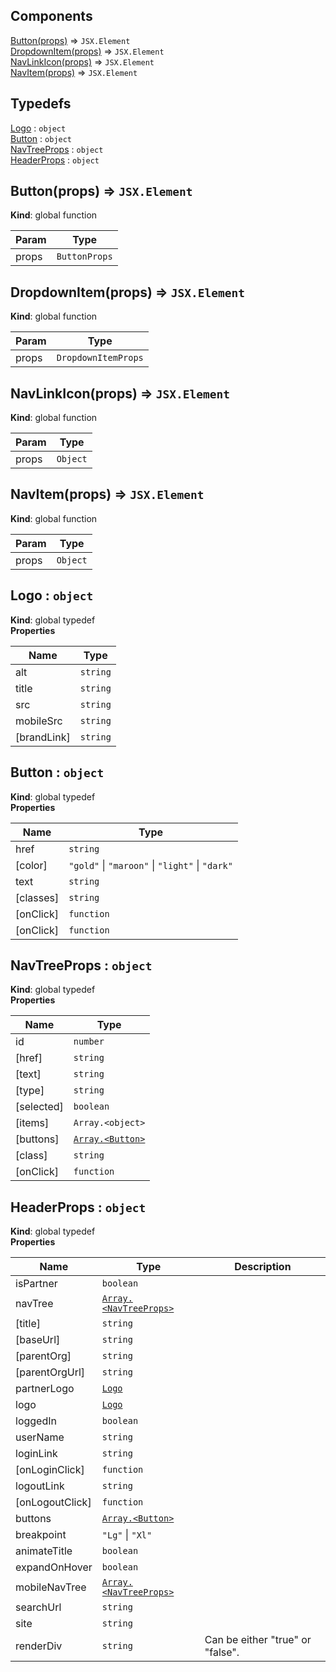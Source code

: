 ## Components

<dl>
<dt><a href="#Button">Button(props)</a> ⇒ <code>JSX.Element</code></dt>
<dd></dd>
<dt><a href="#DropdownItem">DropdownItem(props)</a> ⇒ <code>JSX.Element</code></dt>
<dd></dd>
<dt><a href="#NavLinkIcon">NavLinkIcon(props)</a> ⇒ <code>JSX.Element</code></dt>
<dd></dd>
<dt><a href="#NavItem">NavItem(props)</a> ⇒ <code>JSX.Element</code></dt>
<dd></dd>
</dl>

## Typedefs

<dl>
<dt><a href="#Logo">Logo</a> : <code>object</code></dt>
<dd></dd>
<dt><a href="#Button">Button</a> : <code>object</code></dt>
<dd></dd>
<dt><a href="#NavTreeProps">NavTreeProps</a> : <code>object</code></dt>
<dd></dd>
<dt><a href="#HeaderProps">HeaderProps</a> : <code>object</code></dt>
<dd></dd>
</dl>

<a name="Button"></a>

## Button(props) ⇒ <code>JSX.Element</code>
**Kind**: global function  

| Param | Type |
| --- | --- |
| props | <code>ButtonProps</code> | 

<a name="DropdownItem"></a>

## DropdownItem(props) ⇒ <code>JSX.Element</code>
**Kind**: global function  

| Param | Type |
| --- | --- |
| props | <code>DropdownItemProps</code> | 

<a name="NavLinkIcon"></a>

## NavLinkIcon(props) ⇒ <code>JSX.Element</code>
**Kind**: global function  

| Param | Type |
| --- | --- |
| props | <code>Object</code> | 

<a name="NavItem"></a>

## NavItem(props) ⇒ <code>JSX.Element</code>
**Kind**: global function  

| Param | Type |
| --- | --- |
| props | <code>Object</code> | 

<a name="Logo"></a>

## Logo : <code>object</code>
**Kind**: global typedef  
**Properties**

| Name | Type |
| --- | --- |
| alt | <code>string</code> | 
| title | <code>string</code> | 
| src | <code>string</code> | 
| mobileSrc | <code>string</code> | 
| [brandLink] | <code>string</code> | 

<a name="Button"></a>

## Button : <code>object</code>
**Kind**: global typedef  
**Properties**

| Name | Type |
| --- | --- |
| href | <code>string</code> | 
| [color] | <code>&quot;gold&quot;</code> \| <code>&quot;maroon&quot;</code> \| <code>&quot;light&quot;</code> \| <code>&quot;dark&quot;</code> | 
| text | <code>string</code> | 
| [classes] | <code>string</code> | 
| [onClick] | <code>function</code> | 
| [onClick] | <code>function</code> | 

<a name="NavTreeProps"></a>

## NavTreeProps : <code>object</code>
**Kind**: global typedef  
**Properties**

| Name | Type |
| --- | --- |
| id | <code>number</code> | 
| [href] | <code>string</code> | 
| [text] | <code>string</code> | 
| [type] | <code>string</code> | 
| [selected] | <code>boolean</code> | 
| [items] | <code>Array.&lt;object&gt;</code> | 
| [buttons] | [<code>Array.&lt;Button&gt;</code>](#Button) | 
| [class] | <code>string</code> | 
| [onClick] | <code>function</code> | 

<a name="HeaderProps"></a>

## HeaderProps : <code>object</code>
**Kind**: global typedef  
**Properties**

| Name | Type | Description |
| --- | --- | --- |
| isPartner | <code>boolean</code> |  |
| navTree | [<code>Array.&lt;NavTreeProps&gt;</code>](#NavTreeProps) |  |
| [title] | <code>string</code> |  |
| [baseUrl] | <code>string</code> |  |
| [parentOrg] | <code>string</code> |  |
| [parentOrgUrl] | <code>string</code> |  |
| partnerLogo | [<code>Logo</code>](#Logo) |  |
| logo | [<code>Logo</code>](#Logo) |  |
| loggedIn | <code>boolean</code> |  |
| userName | <code>string</code> |  |
| loginLink | <code>string</code> |  |
| [onLoginClick] | <code>function</code> |  |
| logoutLink | <code>string</code> |  |
| [onLogoutClick] | <code>function</code> |  |
| buttons | [<code>Array.&lt;Button&gt;</code>](#Button) |  |
| breakpoint | <code>&quot;Lg&quot;</code> \| <code>&quot;Xl&quot;</code> |  |
| animateTitle | <code>boolean</code> |  |
| expandOnHover | <code>boolean</code> |  |
| mobileNavTree | [<code>Array.&lt;NavTreeProps&gt;</code>](#NavTreeProps) |  |
| searchUrl | <code>string</code> |  |
| site | <code>string</code> |  |
| renderDiv | <code>string</code> | Can be either "true" or "false". |

